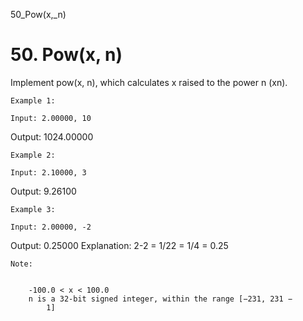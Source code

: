 50_Pow(x,_n)
# 50. Pow(x, n)

Implement pow(x,
        n), which calculates x raised to the power n
        (xn).

    Example 1:

    Input: 2.00000, 10
Output: 1024.00000

    Example 2:

    Input: 2.10000, 3
Output: 9.26100

    Example 3:

    Input: 2.00000, -2
Output: 0.25000
Explanation: 2-2 = 1/22 = 1/4 = 0.25

    Note:

    
        -100.0 < x < 100.0
        n is a 32-bit signed integer, within the range [−231, 231 −
            1]